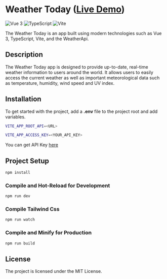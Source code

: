 # Weather Today ([Live Demo](#))

![Vue 3](https://img.shields.io/badge/-Vue%203-blue?style=flat-square&logo=vuedotjs)
![TypeScript](https://badgen.net/badge/-/TypeScript/blue?icon=typescript&label)
![Vite](https://img.shields.io/badge/-Vite-green?style=flat-square&logo=vite)

The Weather Today is an app built using modern technologies such as Vue 3, TypeScript, Vite, and the WeatherApi.

## Description

The Weather Today app is designed to provide up-to-date, real-time weather information to users around the world. It allows users to easily access the current weather as well as important meteorological data such as temperature, humidity, wind speed and UV index.

## Installation

To get started with the project, add a **.env** file to the project root and add variables.

```sh
VITE_APP_ROOT_API=<URL>

VITE_APP_ACCESS_KEY=<YOUR_API_KEY>

```

You can get API Key [here](https://www.weatherapi.com/)

## Project Setup

```sh
npm install
```

### Compile and Hot-Reload for Development

```sh
npm run dev
```

### Compile Tailwind Css

```sh
npm run watch
```

### Compile and Minify for Production

```sh
npm run build
```

## License

The project is licensed under the MIT License.
